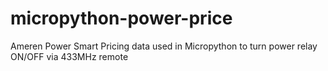# micropython-power-price
Ameren Power Smart Pricing data used in Micropython to turn power relay ON/OFF via 433MHz remote
